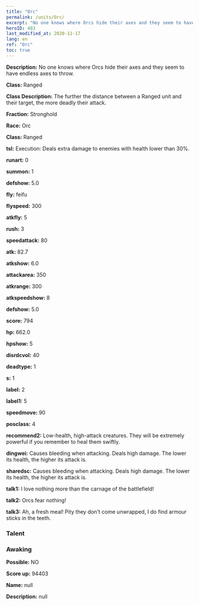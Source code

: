 ```yaml
---
title: "Orc"
permalink: /units/Orc/
excerpt: "No one knows where Orcs hide their axes and they seem to have endless axes to throw."
heroID: 403
last_modified_at: 2020-11-17
lang: en
ref: "Orc"
toc: true
---
```

 **Description:** No one knows where Orcs hide their axes and they seem to have endless axes to throw.

 **Class:** Ranged

 **Class Description:** The further the distance between a Ranged unit and their target, the more deadly their attack.

 **Fraction:** Stronghold

 **Race:** Orc

 **Class:** Ranged

 **tsl:** Execution: Deals extra damage to enemies with health lower than 30%.

 **runart:** 0

 **summon:** 1

 **defshow:** 5.0

 **fly:** feifu

 **flyspeed:** 300

 **atkfly:** 5

 **rush:** 3

 **speedattack:** 80

 **atk:** 82.7

 **atkshow:** 6.0

 **attackarea:** 350

 **atkrange:** 300

 **atkspeedshow:** 8

 **defshow:** 5.0

 **score:** 794

 **hp:** 662.0

 **hpshow:** 5

 **disrdcvol:** 40

 **deadtype:** 1

 **s:** 1

 **label:** 2

 **label1:** 5

 **speedmove:** 90

 **posclass:** 4

 **recommend2:** Low-health, high-attack creatures. They will be extremely powerful if you remember to heal them swiftly.

 **dingwei:** Causes bleeding when attacking. Deals high damage. The lower its health, the higher its attack is.

 **sharedsc:** Causes bleeding when attacking. Deals high damage. The lower its health, the higher its attack is.

 **talk1:** I love nothing more than the carnage of the battlefield!

 **talk2:** Orcs fear nothing!

 **talk3:** Ah, a fresh meal! Pity they don't come unwrapped, I do find armour sticks in the teeth.

### Talent
### Awaking
 **Possible:** NO

 **Score up:** 94403

 **Name:** null

 **Description:** null

